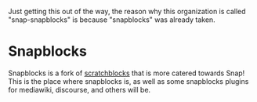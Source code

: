 Just getting this out of the way, the reason why this organization is called "snap-snapblocks" is because "snapblocks" was already taken.
# Snapblocks
Snapblocks is a fork of [scratchblocks](https://github.com/scratchblocks/scratchblocks) that is more catered towards Snap! This is the place where snapblocks is, as well as some snapblocks plugins for mediawiki, discourse, and others will be.
